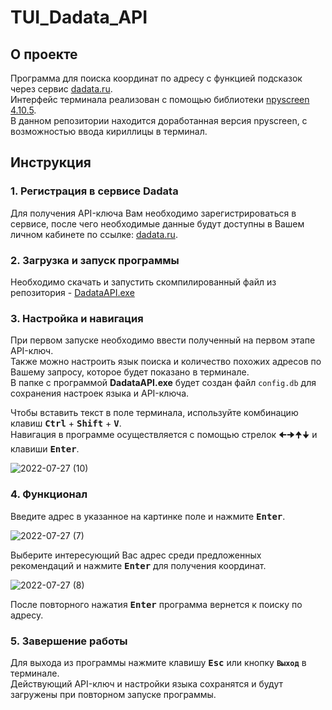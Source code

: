 # TUI_Dadata_API

## О проекте
Программа для поиска координат по адресу с функцией подсказок через сервис [dadata.ru](https://dadata.ru/profile/#info).  
Интерфейс терминала реализован с помощью библиотеки [npyscreen 4.10.5](https://pypi.org/project/npyscreen/4.10.5/).  
В данном репозитории находится доработанная версия npyscreen, с возможностью ввода кириллицы в терминал.

## Инструкция
### 1. Регистрация в сервисе Dadata
Для получения API-ключа Вам необходимо зарегистрироваться в сервисе, после чего необходимые данные будут доступны в Вашем личном кабинете по ссылке: [dadata.ru](https://dadata.ru/profile/#info).  
### 2. Загрузка и запуск программы
Необходимо скачать и запустить скомпилированный файл из репозитория - [DadataAPI.exe](https://github.com/AlexMal923/TUI_Dadata_API/raw/master/DadataAPI.exe)
### 3. Настройка и навигация
При первом запуске необходимо ввести полученный на первом этапе API-ключ.  
Также можно настроить язык поиска и количество похожих адресов по Вашему запросу, которое будет показано в терминале.  
В папке с программой **DadataAPI.exe** будет создан файл `config.db` для сохранения настроек языка и API-ключа.

Чтобы вставить текст в поле терминала, используйте комбинацию клавиш <kbd>**Ctrl**</kbd> + <kbd>**Shift**</kbd> + <kbd>**V**</kbd>.  
Навигация в программе осуществляется с помощью стрелок <kbd>🠈</kbd><kbd>🠊</kbd><kbd>🠉</kbd><kbd>🠋</kbd> и клавиши <kbd>**Enter**</kbd>.  


![2022-07-27 (10)](https://user-images.githubusercontent.com/84757904/181282692-66630de4-1240-4d4c-8a52-36d8e147fe13.png)

### 4. Функционал
Введите адрес в указанное на картинке поле и нажмите <kbd>**Enter**</kbd>.  

![2022-07-27 (7)](https://user-images.githubusercontent.com/84757904/181279083-7b4fae5b-7d95-4d45-8f38-5e312a3b3d9b.png)

Выберите интересующий Вас адрес среди предложенных рекомендаций и нажмите <kbd>**Enter**</kbd> для получения координат.

![2022-07-27 (8)](https://user-images.githubusercontent.com/84757904/181279107-4b38c702-8181-43da-ad87-a8af88c7e127.png)

После повторного нажатия <kbd>**Enter**</kbd> программа вернется к поиску по адресу.

### 5. Завершение работы
Для выхода из программы нажмите клавишу <kbd>**Esc**</kbd> или кнопку **`Выход`** в терминале.  
Действующий API-ключ и настройки языка сохранятся и будут загружены при повторном запуске программы.
